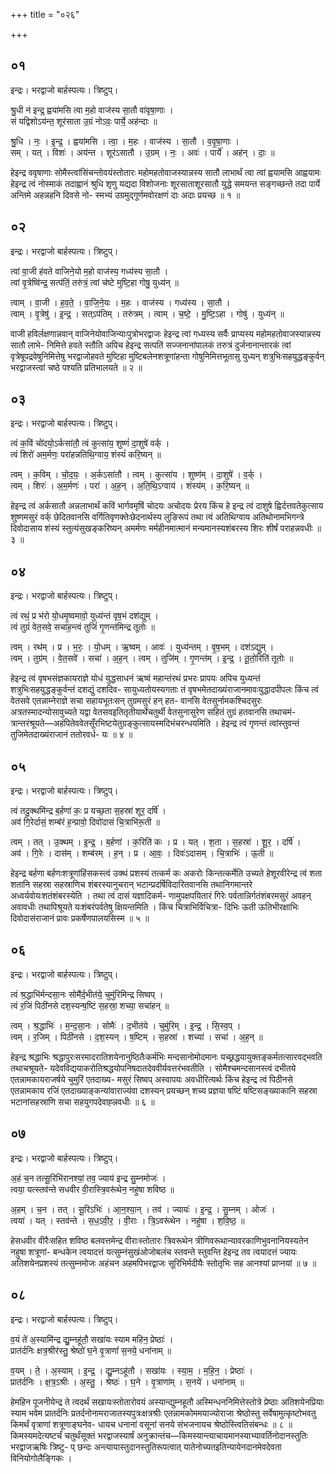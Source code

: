 +++
title = "०२६"

+++


## ०१
इन्द्रः। भरद्वाजो बार्हस्पत्यः। त्रिष्टुप्।

श्रु॒धी न॑ इन्द्र॒ ह्वया॑मसि त्वा म॒हो वाज॑स्य सा॒तौ वा॑वृषा॒णाः ।  
सं यद्विशोऽय॑न्त॒ शूर॑साता उ॒ग्रं नोऽवः॒ पार्ये॒ अह॑न्दाः ॥

श्रु॒धि । नः॒ । इ॒न्द्र॒ । ह्वया॑मसि । त्वा॒ । म॒हः । वाज॑स्य । सा॒तौ । व॒वृ॒षा॒णाः ।  
सम् । यत् । विशः॑ । अय॑न्त । शूर॑ऽसातौ । उ॒ग्रम् । नः॒ । अवः॑ । पार्ये॑ । अह॑न् । दाः॒ ॥

हेइन्द्र ववृषाणाः सोमैस्त्वांसिंचन्तोवयंस्तोतारः महोमहतोवाजस्यान्नस्य सातौ लाभार्थं त्वा त्वां ह्वयामसि आह्वयामः हेइन्द्र त्वं नोस्माकं तदाह्वानं श्रुधि शृणु यद्यदा विशोजनाः शूरसाताशूरसातौ युद्धे समयन्त सङ्गच्छन्ते तदा पार्ये अन्तिमे अहन्नहनि दिवसे नो- स्मभ्यं उग्रमुद्गूर्णमवोरक्षणं दाः अदाः प्रयच्छ ॥ १ ॥

## ०२
इन्द्रः। भरद्वाजो बार्हस्पत्यः। त्रिष्टुप्।

त्वां वा॒जी ह॑वते वाजिने॒यो म॒हो वाज॑स्य॒ गध्य॑स्य सा॒तौ ।  
त्वां वृ॒त्रेष्वि॑न्द्र॒ सत्प॑तिं॒ तरु॑त्रं॒ त्वां च॑ष्टे मुष्टि॒हा गोषु॒ युध्य॑न् ॥

त्वाम् । वा॒जी । ह॒व॒ते॒ । वा॒जि॒ने॒यः । म॒हः । वाज॑स्य । गध्य॑स्य । सा॒तौ ।  
त्वाम् । वृ॒त्रेषु॑ । इ॒न्द्र॒ । सत्ऽप॑तिम् । तरु॑त्रम् । त्वाम् । च॒ष्टे॒ । मु॒ष्टि॒ऽहा । गोषु॑ । युध्य॑न् ॥

वाजी हविर्लक्षणान्नवान् वाजिनेयोवाजिन्याःपुत्रोभरद्वाजः हेइन्द्र त्वां गध्यस्य सर्वैः प्राप्यस्य महोमहतोवाजस्यान्नस्य सातौ लाभे- निमित्ते हवते स्तौति अपिच हेइन्द्र सत्पतिं सज्जनानांपालकं तरुत्रं दुर्जनानान्तारकं त्वां वृत्रेषूपद्रवेषुनिमित्तेषु भरद्वाजोहवते मुष्टिहा मुष्टिबलेनशत्रूणांहन्ता गोषुनिमित्तभूतासु युध्यन् शत्रुभिःसहयुद्धङ्कुर्वन् भरद्वाजस्त्वां चष्ठे पश्यति प्रतिभालयते ॥ २ ॥

## ०३
इन्द्रः। भरद्वाजो बार्हस्पत्यः। त्रिष्टुप्।

त्वं क॒विं चो॑दयो॒ऽर्कसा॑तौ॒ त्वं कुत्सा॑य॒ शुष्णं॑ दा॒शुषे॑ वर्क् ।  
त्वं शिरो॑ अम॒र्मणः॒ परा॑हन्नतिथि॒ग्वाय॒ शंस्यं॑ करि॒ष्यन् ॥

त्वम् । क॒विम् । चो॒द॒यः॒ । अ॒र्कऽसा॑तौ । त्वम् । कुत्सा॑य । शुष्ण॑म् । दा॒शुषे॑ । व॒र्क् ।  
त्वम् । शिरः॑ । अ॒म॒र्मणः॑ । परा॑ । अ॒ह॒न् । अ॒ति॒थि॒ऽग्वाय॑ । शंस्य॑म् । क॒रि॒ष्यन् ॥

हेइन्द्र त्वं अर्कसातौ अन्नलाभार्थं कविं भार्गवमृषिं चोदयः अचोदयः प्रेरय किंच हे इन्द्र त्वं दाशुषे ह्विर्दत्तवतेकुत्साय शुष्णमसुरं वर्क् छेदितवानसि वर्गितिवृणक्तेःछेदनार्थस्य लुङिरूपं तथा त्वं अतिथिग्वाय अतिथोनामभिगन्त्रे दिवोदासाय शंस्यं स्तुत्यंसुखङ्करिष्यन् अमर्मणः मर्महीनमात्मानं मन्यमानस्यशंबरस्य शिरः शीर्षं पराहन्नवधीः ॥ ३ ॥

## ०४
इन्द्रः। भरद्वाजो बार्हस्पत्यः। त्रिष्टुप्।

त्वं रथं॒ प्र भ॑रो यो॒धमृ॒ष्वमावो॒ युध्य॑न्तं वृष॒भं दश॑द्युम् ।  
त्वं तुग्रं॑ वेत॒सवे॒ सचा॑ह॒न्त्वं तुजिं॑ गृ॒णन्त॑मिन्द्र तूतोः ॥

त्वम् । रथ॑म् । प्र । भ॒रः॒ । यो॒धम् । ऋ॒ष्वम् । आवः॑ । युध्य॑न्तम् । वृ॒ष॒भम् । दश॑ऽद्युम् ।  
त्वम् । तुग्र॑म् । वे॒त॒सवे॑ । सचा॑ । अ॒ह॒न् । त्वम् । तुजि॑म् । गृ॒णन्त॑म् । इ॒न्द्र॒ । तू॒तो॒रिति॑ तूतोः ॥

हेइन्द्र त्वं वृषभसंज्ञकायराज्ञे योधं युद्धसाधनं ऋष्वं महान्तंरथं प्रभरः प्रापयः अपिच युध्यन्तं शत्रुभिःसहयुद्धङ्कुर्वन्तं दशद्युं दशदिव- सायुध्यतोयस्यगताः तं वृषभमेतदाख्यंराजानमावःयुद्धादपीपलः किंच त्वं वेतसवे एतन्नाम्नेराज्ञे सचा सहायभूतःसन् तुग्रमसुरं हन् हत- वानसि वेतसुर्नामकश्चिदसुरः अत्रतस्मादन्योसावुच्यते यद्वा वेतसवइतितृतीयार्थेचतुर्थी वेतसुनासुरेण सहितं तुग्रं हतवानसि तथाचमं- त्रान्तरंश्रूयते—अहंपितेववेतसूँरभिष्टयेतुग्रङ्कुत्सायस्मदिभंचरन्धयमिति । हेइन्द्र त्वं गृणन्तं त्वांस्तुवन्तं तुजिमेतदाख्यंराजानं ततोरवर्ध- यः ॥ ४ ॥

## ०५
इन्द्रः। भरद्वाजो बार्हस्पत्यः। त्रिष्टुप्।

त्वं तदु॒क्थमि॑न्द्र ब॒र्हणा॑ कः॒ प्र यच्छ॒ता स॒हस्रा॑ शूर॒ दर्षि॑ ।  
अव॑ गि॒रेर्दासं॒ शम्ब॑रं ह॒न्प्रावो॒ दिवो॑दासं चि॒त्राभि॑रू॒ती ॥

त्वम् । तत् । उ॒क्थम् । इ॒न्द्र॒ । ब॒र्हणा॑ । क॒रिति॑ कः । प्र । यत् । श॒ता । स॒हस्रा॑ । शू॒र॒ । दर्षि॑ ।  
अव॑ । गि॒रेः । दास॑म् । शम्ब॑रम् । ह॒न् । प्र । आ॒वः॒ । दिवः॑ऽदासम् । चि॒त्राभिः॑ । ऊ॒ती ॥

हेइन्द्र बर्हणा बर्हणःशत्रूणांहिंसकस्त्वं उक्थं प्रशस्यं तत्कर्म कः अकरोः किन्तत्कर्मेति उच्यते हेशूरवीरेन्द्र त्वं शता शतानि सहस्रा सहस्राणिच शंबरस्यानुचरान् भटान्प्रदर्षिविदारितवानसि तथानिगमान्तरे अध्वर्यवोयःशतंशंबरस्येति । तथा त्वं दासं यज्ञादिकर्म- णामुपक्षपयितारं गिरेः पर्वतान्निर्गतंशंबरमसुरं अवहन् अवावधीः तथापिश्रूयते यःशंबरंपर्वतेषु क्षियन्तमिति । किंच चित्राभिर्विचित्रा- दिभिः ऊती ऊतिभीरक्षाभिः दिवोदासंराजानं प्रावः प्रकर्षेणपालयसिस्म ॥ ५ ॥

## ०६
इन्द्रः। भरद्वाजो बार्हस्पत्यः। त्रिष्टुप्।

त्वं श्र॒द्धाभि॑र्मन्दसा॒नः सोमै॑र्द॒भीत॑ये॒ चुमु॑रिमिन्द्र सिष्वप् ।  
त्वं र॒जिं पिठी॑नसे दश॒स्यन्ष॒ष्टिं स॒हस्रा॒ शच्या॒ सचा॑हन् ॥

त्वम् । श्र॒द्धाभिः॑ । म॒न्द॒सा॒नः । सोमैः॑ । द॒भीत॑ये । चुमु॑रिम् । इ॒न्द्र॒ । सि॒स्व॒प् ।  
त्वम् । र॒जिम् । पिठी॑नसे । द॒श॒स्यन् । ष॒ष्टिम् । स॒हस्रा॑ । शच्या॑ । सचा॑ । अ॒ह॒न् ॥

हेइन्द्र श्रद्धाभिः श्रद्धापुरःसरमादरातिशयेनानुष्ठितैःकर्मभिः मन्दसानोमोदमानः यच्छ्रद्धयायुक्तङ्कर्मतत्सारवद्भवति तथाचश्रूयते- यदेवविद्ययाकरोतिश्रद्धयोपनिषदातदेववीर्यवत्तरंभवतीति । सोमैश्चमन्दसानस्त्वं दभीतये एतन्नामकायराजर्षये चुमुरिं एतदाख्य- मसुरं सिष्वप् अस्वापयः अवधीरित्यर्थः किंच हेइन्द्र त्वं पिठीनसे एतन्नामकाय रजिं एतदाख्याङ्कन्यांवाराज्यंवा दशस्यन् प्रयच्छन् शच्य प्रज्ञया षष्टिं षष्टिसङ्ख्याकानि सहस्रा भटानांसहस्राणि सचा सहयुगपदेवाह्न्नवधीः ॥ ६ ॥

## ०७
इन्द्रः। भरद्वाजो बार्हस्पत्यः। त्रिष्टुप्।

अ॒हं च॒न तत्सू॒रिभि॑रानश्यां॒ तव॒ ज्याय॑ इन्द्र सु॒म्नमोजः॑ ।  
त्वया॒ यत्स्तव॑न्ते सधवीर वी॒रास्त्रि॒वरू॑थेन॒ नहु॑षा शविष्ठ ॥

अ॒हम् । च॒न । तत् । सू॒रिऽभिः॑ । आ॒न॒श्या॒न् । तव॑ । ज्यायः॑ । इ॒न्द्र॒ । सु॒म्नम् । ओजः॑ ।  
त्वया॑ । यत् । स्तव॑न्ते । स॒ध॒ऽवी॒र॒ । वी॒राः । त्रि॒ऽवरू॑थेन । नहु॑षा । श॒वि॒ष्ठ॒ ॥

हेसधवीर वीरैःसहित शविष्ठ बलवत्तमेन्द्र वीराःस्तोतारः त्रिवरूथेन त्रीणिवरूथान्यावरकाणिभुवनानियस्यतेन नहुषा शत्रूणां- बन्धकेन त्वयादत्तं यत्सुम्नंसुखंओजोबलंच स्तवन्ते स्तुवन्ति हेइन्द्र तव त्वयादत्तं ज्यायः अतिशयेनप्रशस्यं तत्सुम्नमोजः अहंचन अहमपिभरद्वाजः सूरिभिर्मदीयैः स्तोतृभिः सह आनश्यां प्राप्नयां ॥ ७ ॥

## ०८
इन्द्रः। भरद्वाजो बार्हस्पत्यः। त्रिष्टुप्।

व॒यं ते॑ अ॒स्यामि॑न्द्र द्यु॒म्नहू॑तौ॒ सखा॑यः स्याम महिन॒ प्रेष्ठाः॑ ।  
प्रात॑र्दनिः क्षत्र॒श्रीर॑स्तु॒ श्रेष्ठो॑ घ॒ने वृ॒त्राणां॑ स॒नये॒ धना॑नाम् ॥

व॒यम् । ते॒ । अ॒स्याम् । इ॒न्द्र॒ । द्यु॒म्नऽहू॑तौ । सखा॑यः । स्या॒म॒ । म॒हि॒न॒ । प्रेष्ठाः॑ ।  
प्रात॑र्दनिः । क्ष॒त्र॒ऽश्रीः । अ॒स्तु॒ । श्रेष्ठः॑ । घ॒ने । वृ॒त्राणा॑म् । स॒नये॑ । धना॑नाम् ॥

हेमहिन पूजनीयेन्द्र ते त्वदर्थं सखायःस्तोतारोवयं अस्यान्द्युम्नहूतौ अस्मिन्धननिमित्तेस्तोत्रे प्रेष्ठाः अतिशयेनप्रियाः स्याम भवेम प्रातर्दनिः प्रतर्दनोनामराजातस्यपुत्रःक्षत्रश्रीः एतन्नामकोममयाज्योराजा श्रेष्ठोस्तु सर्वेषामुत्कृष्टोभवतु किमर्थं वृत्राणां शत्रूणाङ्घनेव- धायच धनानां वसूनां सनये संभजनायच श्रेष्ठोस्त्वितिसंबन्धः ॥ ८ ॥किमस्यमदेत्यष्टर्चं चतुर्थंसूक्तं भरद्वाजस्यार्षं अनुक्रान्तंच—किमस्यान्त्याचायमानस्याभ्यावर्तिनोदानस्तुतिः भरद्वाजऋषिः त्रिष्टु- प् छन्दः अन्त्यायास्तुदानस्तुतिरूपत्वात् यातेनोच्यतइतिन्यायेनदानमेवदेवता विनियोगोलैङ्गिकः ।